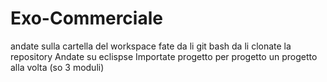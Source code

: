 # Exo-Commerciale
andate sulla cartella del workspace
fate da li git bash
da li clonate la repository
Andate su eclispse
Importate progetto per progetto un progetto alla volta (so 3 moduli)
